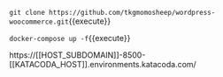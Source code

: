 `git clone https://github.com/tkgmomosheep/wordpress-woocommerce.git`{{execute}}


`docker-compose up -f`{{execute}}


https://[[HOST_SUBDOMAIN]]-8500-[[KATACODA_HOST]].environments.katacoda.com/